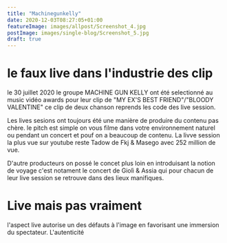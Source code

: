 ```yaml
---
title: "Machinegunkelly"
date: 2020-12-03T08:27:05+01:00
featureImage: images/allpost/Screenshot_4.jpg
postImage: images/single-blog/Screenshot_5.jpg
draft: true
---
```


# le faux live dans l'industrie des clip
le 30 juillet 2020 le groupe MACHINE GUN KELLY ont été selectionné au music vidéo awards pour leur clip de "MY EX'S BEST FRIEND"/"BLOODY VALENTINE" ce clip de deux chanson reprends les code des live session.

Les lives sesions ont toujours été une manière de produire du contenu pas chère. le pitch est simple on vous filme dans votre environnement naturel ou pendant un concert et pouf on a beaucoup de contenu. La livve session la plus vue sur youtube reste Tadow de Fkj & Masego avec 252 million de vue.

D'autre producteurs on possé le concet plus loin en introduisant la notion de voyage c'est notament le concert de Giolì & Assia qui pour chacun de leur live session se retrouve dans des lieux manifiques.

# Live mais pas vraiment 
l'aspect live autorise un des défauts à l'image en favorisant une immersion du spectateur. L'autenticité  